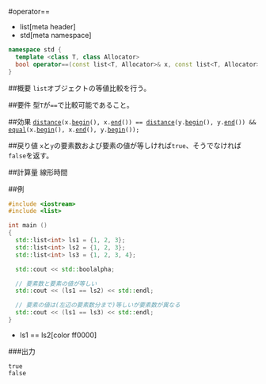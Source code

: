 #operator==
* list[meta header]
* std[meta namespace]

```cpp
namespace std {
  template <class T, class Allocator>
  bool operator==(const list<T, Allocator>& x, const list<T, Allocator>& y);
}
```

##概要
`list`オブジェクトの等値比較を行う。


##要件
型`T`が`==`で比較可能であること。


##効果
[`distance`](/reference/iterator/distance.md)`(x.`[`begin`](./begin.md)`(), x.`[`end`](./end.md)`()) == `[`distance`](/reference/iterator/distance.md)`(y.`[`begin`](./begin.md)`(), y.`[`end`](./end.md)`()) && `[`equal`](/reference/algorithm/equal.md)`(x.`[`begin`](./begin.md)`(), x.`[`end`](./end.md)`(), y.`[`begin`](./begin.md)`());`


##戻り値
`x`と`y`の要素数および要素の値が等しければ`true`、そうでなければ`false`を返す。


##計算量
線形時間


##例
```cpp
#include <iostream>
#include <list>

int main ()
{
  std::list<int> ls1 = {1, 2, 3};
  std::list<int> ls2 = {1, 2, 3};
  std::list<int> ls3 = {1, 2, 3, 4};

  std::cout << std::boolalpha;

  // 要素数と要素の値が等しい
  std::cout << (ls1 == ls2) << std::endl;

  // 要素の値は(左辺の要素数分まで)等しいが要素数が異なる
  std::cout << (ls1 == ls3) << std::endl;
}
```
* ls1 == ls2[color ff0000]

###出力
```
true
false
```


